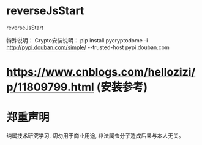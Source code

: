 # reverseJsStart
reverseJsStart

特殊说明：
Crypto安装说明： pip install pycryptodome -i http://pypi.douban.com/simple/ --trusted-host pypi.douban.com
# https://www.cnblogs.com/hellozizi/p/11809799.html (安装参考)

# 郑重声明
纯属技术研究学习, 切勿用于商业用途, 非法爬虫分子造成后果与本人无关。

